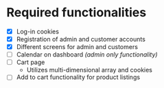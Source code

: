 # Required functionalities

- [x] Log-in cookies
- [x] Registration of admin and customer accounts
- [x] Different screens for admin and customers
- [ ] Calendar on dashboard _(admin only functionality)_
- [ ] Cart page
  - Utilizes multi-dimensional array and cookies
- [ ] Add to cart functionality for product listings
